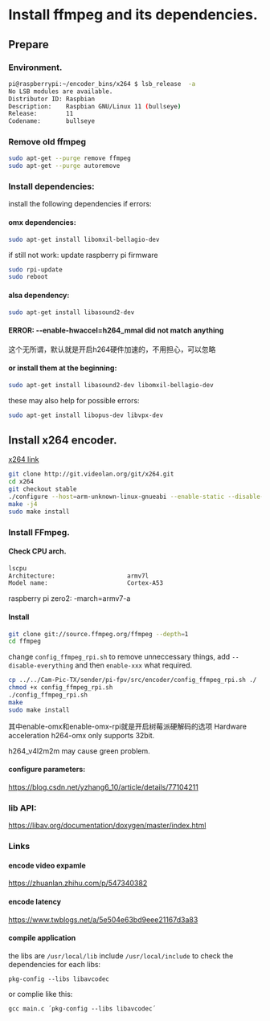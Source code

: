 # Install ffmpeg and its dependencies.

## Prepare 

### Environment.

``` bash
pi@raspberrypi:~/encoder_bins/x264 $ lsb_release  -a
No LSB modules are available.
Distributor ID: Raspbian
Description:    Raspbian GNU/Linux 11 (bullseye)
Release:        11
Codename:       bullseye
```

### Remove old ffmpeg

```bash
sudo apt-get --purge remove ffmpeg 
sudo apt-get --purge autoremove
```

### Install dependencies:

install the following dependencies if errors:

#### omx dependencies:

```bash
sudo apt-get install libomxil-bellagio-dev
```

if still not work: update raspberry pi firmware

```bash
sudo rpi-update
sudo reboot
```

#### alsa dependency:
```bash
sudo apt-get install libasound2-dev
```

#### ERROR: --enable-hwaccel=h264_mmal did not match anything

这个无所谓，默认就是开启h264硬件加速的，不用担心，可以忽略

#### or install them at the beginning:

```bash
sudo apt-get install libasound2-dev libomxil-bellagio-dev
```

these may also help for possible errors:

```bash
sudo apt-get install libopus-dev libvpx-dev
```


## Install x264 encoder.
[x264 link](https://code.videolan.org/videolan/x264/)

``` bash
git clone http://git.videolan.org/git/x264.git
cd x264
git checkout stable
./configure --host=arm-unknown-linux-gnueabi --enable-static --disable-opencl
make -j4
sudo make install
```

### Install FFmpeg.

#### Check CPU arch.

``` bash
lscpu
Architecture:                    armv7l
Model name:                      Cortex-A53
```

raspberry pi zero2: -march=armv7-a

#### Install 

``` bash
git clone git://source.ffmpeg.org/ffmpeg --depth=1
cd ffmpeg
```
change `config_ffmpeg_rpi.sh` to remove unneccessary things, add `--disable-everything` and then `enable-xxx` what required.

``` bash
cp ../../Cam-Pic-TX/sender/pi-fpv/src/encoder/config_ffmpeg_rpi.sh ./
chmod +x config_ffmpeg_rpi.sh
./config_ffmpeg_rpi.sh   
make
sudo make install
```

其中enable-omx和enable-omx-rpi就是开启树莓派硬解码的选项
Hardware acceleration h264-omx only supports 32bit.

h264_v4l2m2m may cause green problem. 

#### configure parameters:
https://blog.csdn.net/yzhang6_10/article/details/77104211

### lib API:
https://libav.org/documentation/doxygen/master/index.html

### Links
 
#### encode video expamle
https://zhuanlan.zhihu.com/p/547340382

#### encode latency
https://www.twblogs.net/a/5e504e63bd9eee21167d3a83 

#### compile application
the libs are `/usr/local/lib`
    include `/usr/local/include`
to check the dependencies for each libs:

`pkg-config --libs libavcodec`


or complie like this:

`gcc main.c ´pkg-config --libs libavcodec´`
 

